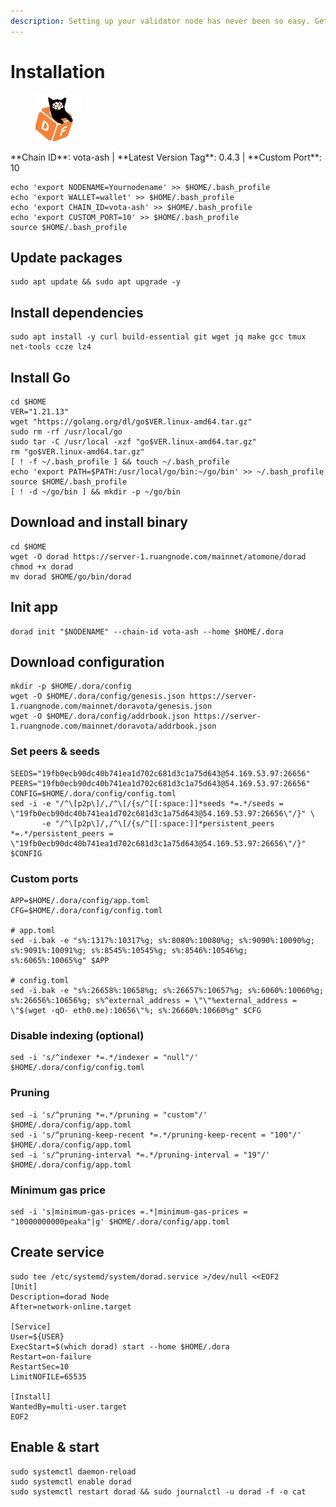 ```yaml
---
description: Setting up your validator node has never been so easy. Get your validator running in minutes by following step by step instructions.
---
```

# Installation
<figure><img src="https://raw.githubusercontent.com/ruangnode/cosmos-images/main/logos/dora.png" alt=""><figcaption></figcaption></figure>
**Chain ID**: vota-ash | **Latest Version Tag**: 0.4.3 | **Custom Port**: 10

```
echo 'export NODENAME=Yournodename' >> $HOME/.bash_profile
echo 'export WALLET=wallet' >> $HOME/.bash_profile
echo 'export CHAIN_ID=vota-ash' >> $HOME/.bash_profile
echo 'export CUSTOM_PORT=10' >> $HOME/.bash_profile
source $HOME/.bash_profile
```

## Update packages
```
sudo apt update && sudo apt upgrade -y
```

## Install dependencies
```
sudo apt install -y curl build-essential git wget jq make gcc tmux net-tools ccze lz4
```

## Install Go
```
cd $HOME
VER="1.21.13"
wget "https://golang.org/dl/go$VER.linux-amd64.tar.gz"
sudo rm -rf /usr/local/go
sudo tar -C /usr/local -xzf "go$VER.linux-amd64.tar.gz"
rm "go$VER.linux-amd64.tar.gz"
[ ! -f ~/.bash_profile ] && touch ~/.bash_profile
echo 'export PATH=$PATH:/usr/local/go/bin:~/go/bin' >> ~/.bash_profile
source $HOME/.bash_profile
[ ! -d ~/go/bin ] && mkdir -p ~/go/bin
```

## Download and install binary
```
cd $HOME
wget -O dorad https://server-1.ruangnode.com/mainnet/atomone/dorad
chmod +x dorad
mv dorad $HOME/go/bin/dorad
```

## Init app
```
dorad init "$NODENAME" --chain-id vota-ash --home $HOME/.dora
```

## Download configuration
```
mkdir -p $HOME/.dora/config
wget -O $HOME/.dora/config/genesis.json https://server-1.ruangnode.com/mainnet/doravota/genesis.json
wget -O $HOME/.dora/config/addrbook.json https://server-1.ruangnode.com/mainnet/doravota/addrbook.json
```

### Set peers & seeds
```
SEEDS="19fb0ecb90dc40b741ea1d702c681d3c1a75d643@54.169.53.97:26656"
PEERS="19fb0ecb90dc40b741ea1d702c681d3c1a75d643@54.169.53.97:26656"
CONFIG=$HOME/.dora/config/config.toml
sed -i -e "/^\[p2p\]/,/^\[/{s/^[[:space:]]*seeds *=.*/seeds = \"19fb0ecb90dc40b741ea1d702c681d3c1a75d643@54.169.53.97:26656\"/}" \
       -e "/^\[p2p\]/,/^\[/{s/^[[:space:]]*persistent_peers *=.*/persistent_peers = \"19fb0ecb90dc40b741ea1d702c681d3c1a75d643@54.169.53.97:26656\"/}" $CONFIG
```

### Custom ports
```
APP=$HOME/.dora/config/app.toml
CFG=$HOME/.dora/config/config.toml

# app.toml
sed -i.bak -e "s%:1317%:10317%g; s%:8080%:10080%g; s%:9090%:10090%g; s%:9091%:10091%g; s%:8545%:10545%g; s%:8546%:10546%g; s%:6065%:10065%g" $APP

# config.toml
sed -i.bak -e "s%:26658%:10658%g; s%:26657%:10657%g; s%:6060%:10060%g; s%:26656%:10656%g; s%^external_address = \"\"%external_address = \"$(wget -qO- eth0.me):10656\"%; s%:26660%:10660%g" $CFG
```

### Disable indexing (optional)
```
sed -i 's/^indexer *=.*/indexer = "null"/' $HOME/.dora/config/config.toml
```

### Pruning
```
sed -i 's/^pruning *=.*/pruning = "custom"/' $HOME/.dora/config/app.toml
sed -i 's/^pruning-keep-recent *=.*/pruning-keep-recent = "100"/' $HOME/.dora/config/app.toml
sed -i 's/^pruning-interval *=.*/pruning-interval = "19"/' $HOME/.dora/config/app.toml
```

### Minimum gas price
```
sed -i 's|minimum-gas-prices =.*|minimum-gas-prices = "10000000000peaka"|g' $HOME/.dora/config/app.toml
```

## Create service
```
sudo tee /etc/systemd/system/dorad.service >/dev/null <<EOF2
[Unit]
Description=dorad Node
After=network-online.target

[Service]
User=${USER}
ExecStart=$(which dorad) start --home $HOME/.dora
Restart=on-failure
RestartSec=10
LimitNOFILE=65535

[Install]
WantedBy=multi-user.target
EOF2
```

## Enable & start
```
sudo systemctl daemon-reload
sudo systemctl enable dorad
sudo systemctl restart dorad && sudo journalctl -u dorad -f -o cat
```
